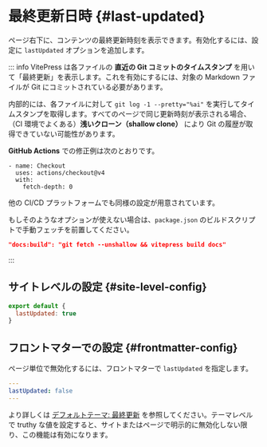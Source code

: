# 最終更新日時 {#last-updated}

ページ右下に、コンテンツの最終更新時刻を表示できます。有効化するには、設定に `lastUpdated` オプションを追加します。

::: info
VitePress は各ファイルの **直近の Git コミットのタイムスタンプ** を用いて「最終更新」を表示します。これを有効にするには、対象の Markdown ファイルが Git にコミットされている必要があります。

内部的には、各ファイルに対して `git log -1 --pretty="%ai"` を実行してタイムスタンプを取得します。すべてのページで同じ更新時刻が表示される場合、（CI 環境でよくある）**浅いクローン（shallow clone）** により Git の履歴が取得できていない可能性があります。

**GitHub Actions** での修正例は次のとおりです。

```yaml{4}
- name: Checkout
  uses: actions/checkout@v4
  with:
    fetch-depth: 0
```

他の CI/CD プラットフォームでも同様の設定が用意されています。

もしそのようなオプションが使えない場合は、`package.json` のビルドスクリプトで手動フェッチを前置してください。

```json
"docs:build": "git fetch --unshallow && vitepress build docs"
```
:::

## サイトレベルの設定 {#site-level-config}

```js
export default {
  lastUpdated: true
}
```

## フロントマターでの設定 {#frontmatter-config}

ページ単位で無効化するには、フロントマターで `lastUpdated` を指定します。

```yaml
---
lastUpdated: false
---
```

より詳しくは [デフォルトテーマ: 最終更新](./default-theme-config#lastupdated) を参照してください。テーマレベルで truthy な値を設定すると、サイトまたはページで明示的に無効化しない限り、この機能は有効になります。
